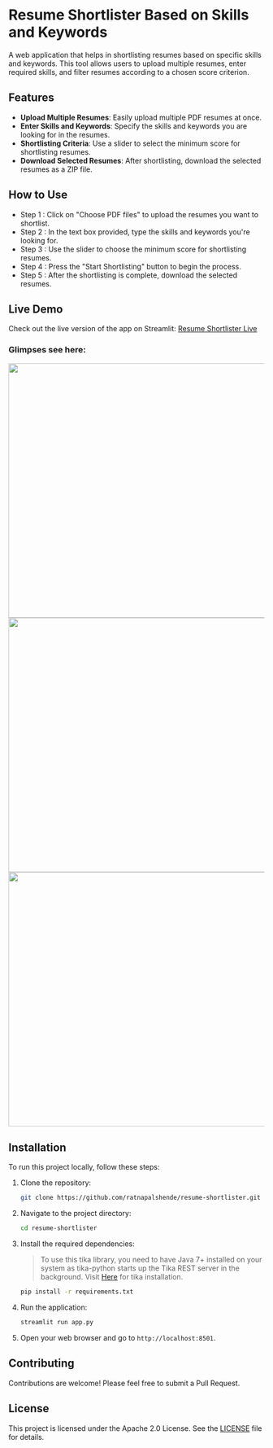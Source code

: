 # Resume Shortlister Based on Skills and Keywords

A web application that helps in shortlisting resumes based on specific skills and keywords. This tool allows users to upload multiple resumes, enter required skills, and filter resumes according to a chosen score criterion.

## Features

- **Upload Multiple Resumes**: Easily upload multiple PDF resumes at once.
- **Enter Skills and Keywords**: Specify the skills and keywords you are looking for in the resumes.
- **Shortlisting Criteria**: Use a slider to select the minimum score for shortlisting resumes.
- **Download Selected Resumes**: After shortlisting, download the selected resumes as a ZIP file.

## How to Use

- Step 1 : Click on "Choose PDF files" to upload the resumes you want to shortlist.
- Step 2 : In the text box provided, type the skills and keywords you're looking for.
- Step 3 : Use the slider to choose the minimum score for shortlisting resumes.
- Step 4 : Press the "Start Shortlisting" button to begin the process.
- Step 5 : After the shortlisting is complete, download the selected resumes.

## Live Demo

Check out the live version of the app on Streamlit: [Resume Shortlister Live](https://resumeshortlister.streamlit.app/)
### Glimpses see here:
<img src="https://github.com/user-attachments/assets/8d8cbc4d-f87c-46ba-a656-064545a6c5d5" width=800 height=500 />
<img src ="https://github.com/user-attachments/assets/2fccef1a-0dbf-4795-8774-b518aff535fa" width=800 height=500 />
<img src ="https://github.com/user-attachments/assets/6b0f8eed-1360-4636-bb50-595b30193284" width=800 height=500 />

## Installation

To run this project locally, follow these steps:

1. Clone the repository:

   ```bash
   git clone https://github.com/ratnapalshende/resume-shortlister.git
   ```

2. Navigate to the project directory:

   ```bash
   cd resume-shortlister
   ```

3. Install the required dependencies:
   > To use this tika library, you need to have Java 7+ installed on your system as tika-python starts up the Tika REST server in the background.
     Visit [Here](https://github.com/chrismattmann/tika-python) for tika installation.
   ```bash
   pip install -r requirements.txt
   ```

4. Run the application:

   ```bash
   streamlit run app.py
   ```

5. Open your web browser and go to `http://localhost:8501`.

## Contributing

Contributions are welcome! Please feel free to submit a Pull Request.

## License

This project is licensed under the Apache 2.0 License. See the [LICENSE](LICENSE) file for details.
